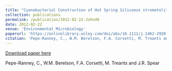 ```yaml
---
title: "Cyanobacterial Construction of Hot Spring Siliceous stromatolites in Yellowstone National Park"
collection: publications
permalink: /publication/2012-02-22-John49
date: 2012-02-22
venue: 'Environmental Microbiology'
paperurl: 'https://onlinelibrary.wiley.com/doi/abs/10.1111/j.1462-2920.2012.02698.x'
citation: 'Pepe-Ranney, C., W.M. Berelson, F.A. Corsetti, M. Treants and J.R. Spear'
---
```


<a href='https://onlinelibrary.wiley.com/doi/abs/10.1111/j.1462-2920.2012.02698.x'>Download paper here</a>

 Pepe-Ranney, C., W.M. Berelson, F.A. Corsetti, M. Treants and J.R. Spear
